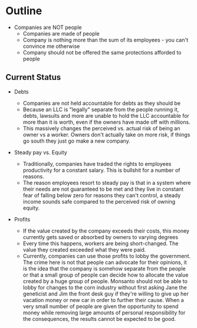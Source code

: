 # Outline
+ Companies are NOT people
	+ Companies are made of people
	+ Company is nothing more than the sum of its employees - you can't convince me otherwise
	+ Company should not be offered the same protections afforded to people


## Current Status
+ Debts
	+ Companies are not held accountable for debts as they should be
	+ Because an LLC is "legally" separate from the people running it, debts, lawsuits and more are unable to hold the LLC accountable for more than it is worth, even if the owners have made off with millions.
	+ This massively changes the perceived vs. actual risk of being an owner vs a worker. Owners don't actually take on more risk, if things go south they just go make a new company.

+ Steady pay vs. Equity
	+ Traditionally, companies have traded the rights to employees productivity for a constant salary. This is bullshit for a number of reasons.
	+ The reason employees resort to steady pay is that in a system where their needs are not guaranteed to be met and they live in constant fear of falling below zero for reasons they can't control, a steady income sounds safe compared to the perceived risk of owning equity.

+ Profits
	+ If the value created by the company exceeds their costs, this money currently gets saved or absorbed by owners to varying degrees
	+ Every time this happens, workers are being short-changed. The value they created exceeded what they were paid.
	+ Currently, companies can use those profits to lobby the government. The crime here is not that people can advocate for their opinions, it is the idea that the company is somehow separate from the people or that a small group of people can decide how to allocate the value created by a huge group of people. Monsanto should not be able to lobby for changes to the corn industry without first asking Jane the geneticist and Jim the front desk guy if they're willing to give up her vacation money or new car in order to further their cause. When a very small number of people are given the opportunity to spend money while removing large amounts of personal responsibility for the consequences, the results cannot be expected to be good.


